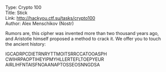Type: Crypto 100  
Title: Stick  
Link: <http://hackyou.ctf.su/tasks/crypto100>  
Author: Alex Menschikov (Nostr)

Rumors are, this cipher was invented more than two thousand years ago, and Aristotle himself proposed a method to crack it. We offer you to touch the ancient history:

IGCADRPCDIETRNRYTTMOITSRRCCATOOASPH  
CWIHRPAOPTIHEYIPMYHLLERTEFLTOEPYEUR  
AIRLIHFNTAISFNOAANAPTOSSEOSNNGDSA
